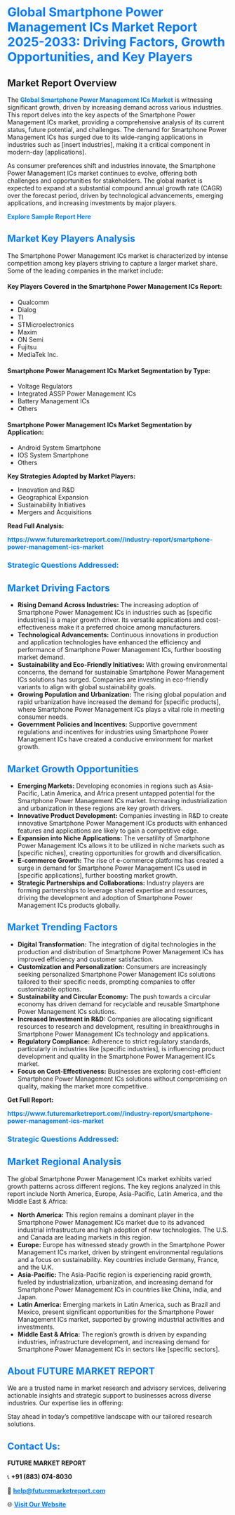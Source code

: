 <h1 style="color: #007BFF;">Global Smartphone Power Management ICs Market Report 2025-2033: Driving Factors, Growth Opportunities, and Key Players</h1>

<section id="overview">
<h2>Market Report Overview</h2>
<p>The <a href="https://www.futuremarketreport.com//industry-report/smartphone-power-management-ics-market" style="color: #007BFF; text-decoration: none;"><strong>Global Smartphone Power Management ICs Market</strong></a> is witnessing significant growth, driven by increasing demand across various industries. This report delves into the key aspects of the Smartphone Power Management ICs market, providing a comprehensive analysis of its current status, future potential, and challenges. The demand for Smartphone Power Management ICs has surged due to its wide-ranging applications in industries such as [insert industries], making it a critical component in modern-day [applications].</p>
<p>As consumer preferences shift and industries innovate, the Smartphone Power Management ICs market continues to evolve, offering both challenges and opportunities for stakeholders. The global market is expected to expand at a substantial compound annual growth rate (CAGR) over the forecast period, driven by technological advancements, emerging applications, and increasing investments by major players.</p>
</section>

<section id="overview">
<p><a href="https://www.futuremarketreport.com//request-sample/reportId=75078" style="color: #007BFF; text-decoration: none;"><strong>Explore Sample Report Here</strong></a></p>
</section>

<section id="key-players">
<h2 style="color: #007BFF;">Market Key Players Analysis</h2>
<p>The Smartphone Power Management ICs market is characterized by intense competition among key players striving to capture a larger market share. Some of the leading companies in the market include:</p>
<h4>Key Players Covered in the Smartphone Power Management ICs Report:</h4>
<ul><li>Qualcomm</li><li>Dialog</li><li>TI</li><li>STMicroelectronics</li><li>Maxim</li><li>ON Semi</li><li>Fujitsu</li><li>MediaTek Inc.</li></ul>
<h4>Smartphone Power Management ICs Market Segmentation by Type:</h4>
<ul><li>Voltage Regulators</li><li>Integrated ASSP Power Management ICs</li><li>Battery Management ICs</li><li>Others</li></ul>

<h4>Smartphone Power Management ICs Market Segmentation by Application:</h4>
<ul><li>Android System Smartphone</li><li>IOS System Smartphone</li><li>Others</li></ul>
<p><strong>Key Strategies Adopted by Market Players:</strong></p>
<ul>
<li>Innovation and R&D</li>
<li>Geographical Expansion</li>
<li>Sustainability Initiatives</li>
<li>Mergers and Acquisitions</li>
</ul>
</section>

<section>
<p><strong>Read Full Analysis: </strong></p><a href="https://www.futuremarketreport.com//industry-report/smartphone-power-management-ics-market" style="color: #007BFF; text-decoration: none;"><strong>https://www.futuremarketreport.com//industry-report/smartphone-power-management-ics-market</strong></a>
<h3 style="color: #007BFF;">Strategic Questions Addressed:</h3>
</section>

<section id="driving-factors">
<h2 style="color: #007BFF;">Market Driving Factors</h2>
<ul>
<li><strong>Rising Demand Across Industries:</strong> The increasing adoption of Smartphone Power Management ICs in industries such as [specific industries] is a major growth driver. Its versatile applications and cost-effectiveness make it a preferred choice among manufacturers.</li>
<li><strong>Technological Advancements:</strong> Continuous innovations in production and application technologies have enhanced the efficiency and performance of Smartphone Power Management ICs, further boosting market demand.</li>
<li><strong>Sustainability and Eco-Friendly Initiatives:</strong> With growing environmental concerns, the demand for sustainable Smartphone Power Management ICs solutions has surged. Companies are investing in eco-friendly variants to align with global sustainability goals.</li>
<li><strong>Growing Population and Urbanization:</strong> The rising global population and rapid urbanization have increased the demand for [specific products], where Smartphone Power Management ICs plays a vital role in meeting consumer needs.</li>
<li><strong>Government Policies and Incentives:</strong> Supportive government regulations and incentives for industries using Smartphone Power Management ICs have created a conducive environment for market growth.</li>
</ul>
</section>

<section id="growth-opportunities">
<h2 style="color: #007BFF;">Market Growth Opportunities</h2>
<ul>
<li><strong>Emerging Markets:</strong> Developing economies in regions such as Asia-Pacific, Latin America, and Africa present untapped potential for the Smartphone Power Management ICs market. Increasing industrialization and urbanization in these regions are key growth drivers.</li>
<li><strong>Innovative Product Development:</strong> Companies investing in R&D to create innovative Smartphone Power Management ICs products with enhanced features and applications are likely to gain a competitive edge.</li>
<li><strong>Expansion into Niche Applications:</strong> The versatility of Smartphone Power Management ICs allows it to be utilized in niche markets such as [specific niches], creating opportunities for growth and diversification.</li>
<li><strong>E-commerce Growth:</strong> The rise of e-commerce platforms has created a surge in demand for Smartphone Power Management ICs used in [specific applications], further boosting market growth.</li>
<li><strong>Strategic Partnerships and Collaborations:</strong> Industry players are forming partnerships to leverage shared expertise and resources, driving the development and adoption of Smartphone Power Management ICs products globally.</li>
</ul>
</section>

<section id="trending-factors">
<h2 style="color: #007BFF;">Market Trending Factors</h2>
<ul>
<li><strong>Digital Transformation:</strong> The integration of digital technologies in the production and distribution of Smartphone Power Management ICs has improved efficiency and customer satisfaction.</li>
<li><strong>Customization and Personalization:</strong> Consumers are increasingly seeking personalized Smartphone Power Management ICs solutions tailored to their specific needs, prompting companies to offer customizable options.</li>
<li><strong>Sustainability and Circular Economy:</strong> The push towards a circular economy has driven demand for recyclable and reusable Smartphone Power Management ICs solutions.</li>
<li><strong>Increased Investment in R&D:</strong> Companies are allocating significant resources to research and development, resulting in breakthroughs in Smartphone Power Management ICs technology and applications.</li>
<li><strong>Regulatory Compliance:</strong> Adherence to strict regulatory standards, particularly in industries like [specific industries], is influencing product development and quality in the Smartphone Power Management ICs market.</li>
<li><strong>Focus on Cost-Effectiveness:</strong> Businesses are exploring cost-efficient Smartphone Power Management ICs solutions without compromising on quality, making the market more competitive.</li>
</ul>
</section>

<section>
<p><strong>Get Full Report: </strong></p><a href="https://www.futuremarketreport.com//industry-report/smartphone-power-management-ics-market" style="color: #007BFF; text-decoration: none;"><strong>https://www.futuremarketreport.com//industry-report/smartphone-power-management-ics-market</strong></a>
<h3 style="color: #007BFF;">Strategic Questions Addressed:</h3>
</section>


<section id="regional-analysis">
<h2 style="color: #007BFF;">Market Regional Analysis</h2>
<p>The global Smartphone Power Management ICs market exhibits varied growth patterns across different regions. The key regions analyzed in this report include North America, Europe, Asia-Pacific, Latin America, and the Middle East & Africa:</p>
<ul>
<li><strong>North America:</strong> This region remains a dominant player in the Smartphone Power Management ICs market due to its advanced industrial infrastructure and high adoption of new technologies. The U.S. and Canada are leading markets in this region.</li>
<li><strong>Europe:</strong> Europe has witnessed steady growth in the Smartphone Power Management ICs market, driven by stringent environmental regulations and a focus on sustainability. Key countries include Germany, France, and the U.K.</li>
<li><strong>Asia-Pacific:</strong> The Asia-Pacific region is experiencing rapid growth, fueled by industrialization, urbanization, and increasing demand for Smartphone Power Management ICs in countries like China, India, and Japan.</li>
<li><strong>Latin America:</strong> Emerging markets in Latin America, such as Brazil and Mexico, present significant opportunities for the Smartphone Power Management ICs market, supported by growing industrial activities and investments.</li>
<li><strong>Middle East & Africa:</strong> The region’s growth is driven by expanding industries, infrastructure development, and increasing demand for Smartphone Power Management ICs in sectors like [specific sectors].</li>
</ul>
</section>

<footer>
<h2 style="color: #007BFF;">About FUTURE MARKET REPORT</h2>
<p>We are a trusted name in market research and advisory services, delivering actionable insights and strategic support to businesses across diverse industries. Our expertise lies in offering:</p>

<p>Stay ahead in today’s competitive landscape with our tailored research solutions.</p>

<h2 style="color: #007BFF;">Contact Us:</h2>
<p><strong>FUTURE MARKET REPORT</strong></p>
<p>📞 <strong>+91 (883) 074-8030</strong></p>
<p>📧 <strong><a href="mailto:help@futuremarketreport.com" style="color: #007BFF;">help@futuremarketreport.com</a></strong></p>
<p>🌐 <strong><a href="https://www.futuremarketreport.com/" style="color: #007BFF;">Visit Our Website</a></strong></p>
</footer>